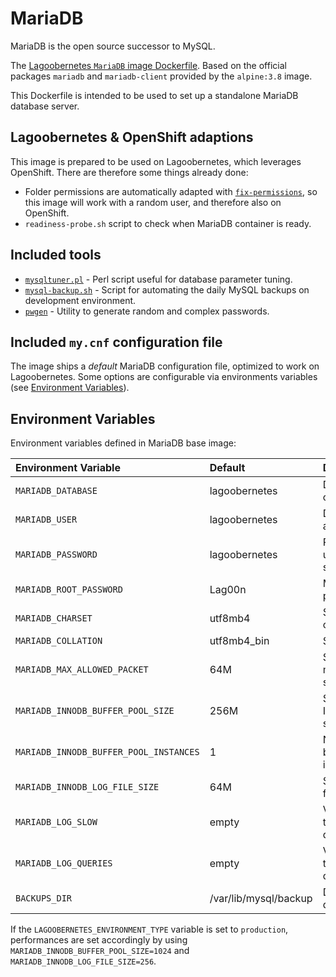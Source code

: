 # MariaDB

MariaDB is the open source successor to MySQL.

The [Lagoobernetes `MariaDB` image Dockerfile](https://github.com/amazeeio/lagoobernetes/blob/master/images/mariadb/Dockerfile). Based on the official packages `mariadb` and `mariadb-client` provided by the `alpine:3.8` image.

This Dockerfile is intended to be used to set up a standalone MariaDB database server.

## Lagoobernetes & OpenShift adaptions

This image is prepared to be used on Lagoobernetes, which leverages OpenShift. There are therefore some things already done:

* Folder permissions are automatically adapted with [`fix-permissions`](https://github.com/sclorg/s2i-base-container/blob/master/core/root/usr/bin/fix-permissions), so this image will work with a random user, and therefore also on OpenShift.
* `readiness-probe.sh` script to check when MariaDB container is ready.

## Included tools

* [`mysqltuner.pl`](https://github.com/major/MySQLTuner-perl) - Perl script useful for database parameter tuning.
* [`mysql-backup.sh`](https://github.com/amazeeio/lagoobernetes/blob/master/images/mariadb/mysql-backup.sh) - Script for automating the daily MySQL backups on development environment.
* [`pwgen`](https://linux.die.net/man/1/pwgen) - Utility to generate random and complex passwords.

## Included `my.cnf` configuration file

The image ships a _default_ MariaDB configuration file, optimized to work on Lagoobernetes. Some options are configurable via environments variables \(see [Environment Variables](#environment-variables)\).

## Environment Variables

Environment variables defined in MariaDB base image:

| Environment Variable | Default | Description |
| :--- | :--- | :--- |
| `MARIADB_DATABASE` | lagoobernetes | Database name created at startup. |
| `MARIADB_USER` | lagoobernetes | Default user created at startup. |
| `MARIADB_PASSWORD` | lagoobernetes | Password of default user created at startup. |
| `MARIADB_ROOT_PASSWORD` | Lag00n | MariaDB root user's password. |
| `MARIADB_CHARSET` | utf8mb4 | Set the server charset. |
| `MARIADB_COLLATION` | utf8mb4\_bin | Set server collation. |
| `MARIADB_MAX_ALLOWED_PACKET` | 64M | Set the max\_allowed\_packet size. |
| `MARIADB_INNODB_BUFFER_POOL_SIZE` | 256M | Set the MariaDB InnoDB buffer pool size. |
| `MARIADB_INNODB_BUFFER_POOL_INSTANCES` | 1 | Number of InnoDB buffer pool instances. |
| `MARIADB_INNODB_LOG_FILE_SIZE` | 64M | Size of InnoDB log file. |
| `MARIADB_LOG_SLOW` | empty | Variable to control the save of slow queries. |
| `MARIADB_LOG_QUERIES` | empty | Variable to control the save of ALL queries. |
| `BACKUPS_DIR` | /var/lib/mysql/backup | Default path for databases backups. |

If the `LAGOOBERNETES_ENVIRONMENT_TYPE` variable is set to `production`, performances are set accordingly by using `MARIADB_INNODB_BUFFER_POOL_SIZE=1024` and `MARIADB_INNODB_LOG_FILE_SIZE=256`.

